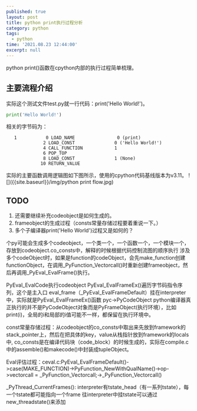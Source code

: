 ```yaml
---
published: true
layout: post
title: python print执行过程分析
category: python
tags:
  - python
time: '2021.08.23 12:44:00'
excerpt: null
---
```

python print()函数在cpython内部的执行过程简单梳理。

<!--more-->

## 主要流程介绍
实际这个测试文件test.py就一行代码：print('Hello World!')。
```python
print('Hello World!')
```
相关的字节码为：
```
   1           0 LOAD_NAME                0 (print)
              2 LOAD_CONST               0 ('Hello World!')
              4 CALL_FUNCTION            1
              6 POP_TOP
              8 LOAD_CONST               1 (None)
             10 RETURN_VALUE

```
实际的主要函数调用逻辑图如下图所示，使用的cpython代码基线版本为v3.11。
![]({{site.baseurl}}/img/python print  flow.jpg)

## TODO
1. 还需要继续补充codeobject是如何生成的。
2. frameobject的生成过程（consts常量存储过程要着重说一下。）
3. 多个子编译器print('Hello World')过程又是如何的？

个py可能会生成多个codeobject，一个类一个，一个函数一个，一个模块一个，存放到codeobject.co_consts中，解释的时候根据代码控制流图的顺序执行
涉及多个codeObject时，如果是function的codeObject，会先make_function创建functionObject，在调用_PyFunction_Vectorcall()时重新创建frameobject，然后再调用_PyEval_EvalFrame()执行。

PyEval_EvalCode执行codeobject
PyEval_EvalFrameEx()遍历字节码指令序列，这个是主入口
eval_frame（_PyEval_EvalFrameDefault）挂在interpreter中，实际就是PyEval_EvalFrameEx()函数
pyc->PyCodeObject
python编译器真正执行的并不是PyCodeObject对象而是PyFrameObject(执行环境），比如print(i)，全局的i和局部的i值可能不一样，都保留在执行环境中。

const常量存储过程：从codeobject的co_consts中取出来先放到framework的stack_pointer上，然后在把具体的key，value从栈指针放到framework的locals中, co_consts是在编译代码块（code_block）的时候生成的，实际在compile.c中的assemble()和makecode()中封装成tupleObject。

Eval评估过程：ceval.c:PyEval_EvalFrameDefault()->case(MAKE_FUNCTION)->PyFunction_NewWithQualName()->op->vectorcall = _PyFunction_Vectorcall;->_PyFunction_Vectorcall()

_PyThread_CurrentFrames(): interpreter有tstate_head（有一系列tstate），每一个tstate都可能指向一个frame
往interpreter中挂tstate可以通过new_threadstate()来添加